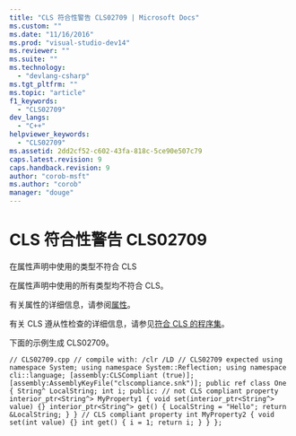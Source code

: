 ```yaml
---
title: "CLS 符合性警告 CLS02709 | Microsoft Docs"
ms.custom: ""
ms.date: "11/16/2016"
ms.prod: "visual-studio-dev14"
ms.reviewer: ""
ms.suite: ""
ms.technology: 
  - "devlang-csharp"
ms.tgt_pltfrm: ""
ms.topic: "article"
f1_keywords: 
  - "CLS02709"
dev_langs: 
  - "C++"
helpviewer_keywords: 
  - "CLS02709"
ms.assetid: 2dd2cf52-c602-43fa-818c-5ce90e507c79
caps.latest.revision: 9
caps.handback.revision: 9
author: "corob-msft"
ms.author: "corob"
manager: "douge"
---
```

# CLS 符合性警告 CLS02709
在属性声明中使用的类型不符合 CLS  
  
 在属性声明中使用的所有类型均不符合 CLS。  
  
 有关属性的详细信息，请参阅[属性](/visual-cpp/windows/property-cpp-component-extensions)。  
  
 有关 CLS 遵从性检查的详细信息，请参见[符合 CLS 的程序集](http://msdn.microsoft.com/zh-cn/3320b57e-ea55-4697-a17d-f509a36a3c93)。  
  
 下面的示例生成 CLS02709。  
  
```  
// CLS02709.cpp // compile with: /clr /LD // CLS02709 expected using namespace System; using namespace System::Reflection; using namespace cli::language; [assembly:CLSCompliant (true)]; [assembly:AssemblyKeyFile("clscompliance.snk")]; public ref class One { String^ LocalString; int i; public: // not CLS compliant property interior_ptr<String^> MyProperty1 { void set(interior_ptr<String^> value) {} interior_ptr<String^> get() { LocalString = "Hello"; return &LocalString; } } // CLS compliant property int MyProperty2 { void set(int value) {} int get() { i = 1; return i; } } };  
```